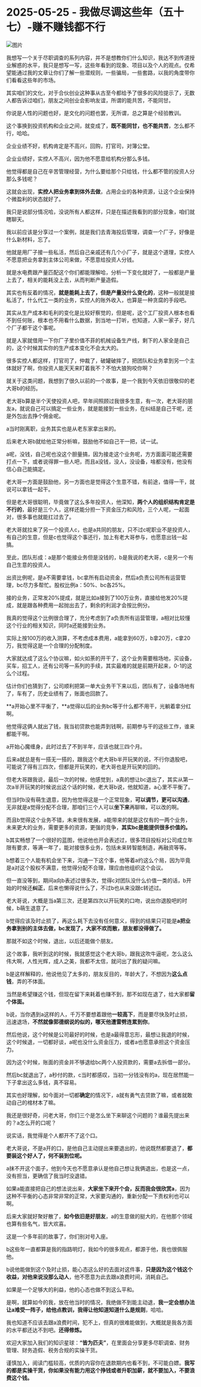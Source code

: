 # 2025-05-25 - 我做尽调这些年（五十七）-赚不赚钱都不行

![图片](https://mmbiz.qpic.cn/mmbiz_jpg/JTrAVGgvYRFstrekibV9Kn9Zv9SzKbWXpkicuVgPsXTPI1dlOamX1puckBqKrn1ib8jibQk3eVLU4aegdDNYLKOwYg/640?wx_fmt=jpeg&from=appmsg&tp=webp&wxfrom=5&wx_lazy=1)

我想写一个关于尽职调查的系列内容，并不是想教你们什么知识，我达不到传道授业解惑的水平，我只是想写一写，这些年看到的现象、项目以及个人的观点。仅希望能通过我的文章让你们了解一些潜规则，一些骗局，一些套路，以我的角度带你们看看这些年的市场。

其实咱们的文化，对于合伙创业这种事从古至今都给予了很多的风险提示了，无数人都告诉过咱们，朋友之间创业会影响友谊，所谓的能共苦，不能同甘。

你说是人性的问题也好，是文化的问题也罢，无所谓，总之算是个经验教训。

这个事换到投资机构和企业之间，就变成了，**既不能同甘，也不能共苦**，怎么都不行，哈哈。

企业业绩不好，机构肯定是不高兴，回购，打官司，对簿公堂。

企业业绩好，实控人不高兴，因为他不愿意给机构分那么多钱。

他觉得都是自己在辛苦管理经营，为什么要给那个只给钱，什么都不管的投资人分那么多钱呢？

这就会出现，**实控人把业务拿到体外去做**，占用企业的各种资源，让这个企业保持个微盈利的状态就好了。

我只是说部分情况哈，没说所有人都这样，只是在描述我看到的部分现象，咱们就瞎聊天。

我以前应该是分享过一个案例，就是我们去青海投后管理，调查一个厂子，好像是什么新材料，忘了。

他就是用厂子接一些私活，然后自己亲戚还有几个小厂子，就是这个道理，实控人不愿意把业务拿到主体公司来做，不愿意给投资人分钱。

就是水电费跟产量匹配这个你们都能理解哈，分析一下变化就好了，一般都是产量上去了，相关的能耗没上去，从而判断产量造假。

其实也有反着的情况，**就是能耗上去了，但是产量没什么变化的**，这种一般就是接私活了，什么代工一类的业务，实控人的账外收入，也算是一种贪腐的手段吧。

其实从生产成本和毛利的变化是比较好察觉的，但是呢，这个工厂投资人根本也看不到任何账，根本也不用看什么数据，到当地一打听，也知道，人家一家子，好几个厂子都干这个事呢。

就是人家就借用一下你厂子里价值不菲的机械设备生产线，剩下的人家全是自己的，这个时候其实你的生产成本变化不会太大的。

很多实控人都这样，打官司了，仲裁了，破罐破摔了，把团队和业务拿到另一个主体就好了啊，你投资人能天天来盯着我不？不怕大狼狗咬你啊？

就关于这类问题，我想到了很久以前的一个故事，是一个我到今天依旧很敬仰的老大哥b的经历。

老大哥b算是半个天使投资人吧，早年间照顾过我很多生意，有一次，老大哥的朋友a，就说自己可以搞定一些业务，就是能接到一些业务，在纠结是自己干呢，还是外包出去挣个佣金呢。

a当时刚离职，业务其实也是从老东家拿出来的。

后来老大哥b就给他正常分析嘛，鼓励他不如自己干一把，试一试。

a呢，没钱，自己呢也没这个胆量搞，因为接走这个业务呢，方方面面可能还需要打点一下，或者说得罪一些人吧，而且a没钱，没人，没设备，啥都没有，他没有信心自己能搞定。

老大哥一方面是鼓励他，另一方面也是觉得这个生意不错，有前途，值得一干，就说可以拿钱一起干。

但是老大哥很聪明，毕竟做了这么多年投资人，他深知，**两个人的组织结构肯定是不行的**，最好是三个人，这样还能分担一下资金压力和风险，三个人呢，一起面对，很多事也就能扛过去了。

老大哥就拉来了另一个投资人c，也是a共同的朋友，只不过c呢职业不是投资人，有自己的生意，但是c也觉得这个事还行，加上有老大哥参与，也愿意出钱一起搞。

至此，团队形成：a是那个能接业务但是没钱的，b是我说的老大哥，c是另一个有自己生意的投资人。

出资比例呢，是a不需要拿钱，bc拿所有启动资金，然后a负责公司所有运营管理，bc尽力多帮忙。股权比例a：50%、bc各25%。

接的业务，正常发20%提成，就是比如a接到了100万业务，直接给他发20%提成，就是跟各种费用一起抛出去了，剩余的利润才会按比例分。

我真的觉得这个比例很合理了，充分考虑到了a负责所有运营管理，a相对比较懂这个行业的相关知识，同时a还能接到业务。

实际上按100万的收入测算，不考虑成本费用，a能拿到60万，b拿20万，c拿20万，我觉得这是一个合理的分配制度。

大家就达成了这么个协议嘛，如火如荼的开干了，这个业务需要租场地，买设备，买车，招工人，还有公司等一系列的手续，其实最难的就是前期开起来，0-1的这么个过程。

估计你们也猜到了，公司顺利把第一单大业务干下来以后，团队有了，设备场地有了，车有了，历史业绩有了，账面也回款了。

**a开始心里不平衡了，**a觉得以后的业务bc等于什么都不用干，光躺着拿分红啊。

他觉得这俩人就出了钱，我当初贷款也能弄到钱啊，前期参与干的这些工作，谁来都能干啊。

a开始心魔缠身，此时过去了不到半年，应该也就三四个月。

后来a就总是有一搭无一搭的，跟我这个老大哥b半开玩笑的说，不行你退股吧，可能说了得有三四次，但都是开玩笑的，老大哥也是开玩笑的回的。

但老大哥跟我说，最后一次的时候，他感觉到，a真的想让bc退出了，其实从第一次a半开玩笑的时候说出这个话的时候，老大哥b说，他就知道，a心里不平衡了。

但当时b没有萌生退意，因为他觉得这是一个正常现象，**可以调节，更可以沟通**，无非就是a觉得分配不合理，那咱们三个人可以**坐下来**再聊嘛，可以改的啊。

而且b觉得这个业务不错，未来很有发展，a能带来的就是这仅有的一两个业务，未来更大的业务，需要更多的资源，更强的竞争，**其实bc是能提供很多价值的。**

b其实畅想了一个很好的蓝图，他说他也开会表述过，很多项目投标对公司成立年限有要求，等满一年了，能对接很多业务，包括未来转智能制造，再融资等等。

b想着三个人能有机会坐下来，沟通一下这个事，他等着a约这么个局，因为毕竟是a对这个股权不满意，他觉得分配不合理，理应由他组织这个会议。

但一直没等到，期间a向b表述过很多次，觉得c对团队没什么价值一类的话，b开始的时候还**纠正**，后来也懒得说什么了，不过b也从来没跟c转述过。

老大哥说，大概是当a第三次，还是第四次以开玩笑的口吻，说出你退股吧的时候，b萌生退意了。

b觉得应该及时止损了，再这么耗下去没有任何意义，得到的结果只可能是**a把业务拿到别的主体去做，bc发现了，大家不欢而散，朋友都没得做了。**

那就不如这个时候，退出，以后还能做个朋友。

这个故事，我听到这的时候，我就感觉这个老大哥b，跟我这吹牛逼呢，怎么这么伟大啊，人性光辉，成人之美，我都不太信，就问出了我的疑问嘛。

b是这样解释的，他说他见了太多的，朋友反目的，年龄大了，不想因为**这么点钱**，弄的不体面。

当然是希望赚这个钱，但现在留下来耗着也赚不到，那不如现在退了，给大家都**留个体面。**

b说，当你遇到a这样的人，千万不要想着跟他**一较高下**，而是要尽快及时止损，迅速退场，**不然就像郭德纲说的似的，哪天他遭雷劈连累到你**。

然后他说，这个时候是公司最好的时候，也是a最得意忘形，最想让我退的时候，这个时候退，一切都好谈，a呢也没什么资金压力，或者a也愿意承担这个资金压力。

因为这个时候，账面的资金并不够退给bc两个人投资款的，需要a去拆借一部分。

然后bc就退出了，a秒付的款，c当时都感叹，当初一分钱没有的a，现在居然能一下子拿出这么多钱，真不容易。

其实也好理解，如今面对一切都**确定**的情况下，a就有勇气去贷款了嘛，或者就敢动自己的棺材本了嘛。

我还是很好奇，问老大哥，你们三个是怎么坐下来聊这个问题的？谁最先提出来的？a怎么开的口呢？

说实话，我觉得是个人都开不了这个口。

老大哥说，不是a开的口，是他自己主动提出来要退出的，他说既然都要退了，**都要装这个好人了，何不装到位呢。**

a抹不开这个面子，他到今天也不愿意承认是他自己想让我俩退出，也是这一点，没有担当，更确信了我当时没退错。

如果a能直接把自己的想法说出来，**大家坐下来开个会，反而我会很欣赏a**，因为这种不平衡的心态非常非常的正常，大家要沟通的，重新分配一下责权利也可以啊。

后来大家就好聚好散了，**如今依旧是好朋友**，a的生意做的挺大的，在他那个领域也算有些名气，皆大欢喜。

这是一个多年前的故事了，你们别对号入座。

b这些年一直都算是我的指路明灯，我如今的很多观点，都源于他，我也很佩服他。

b说他能做到这个及时止损，能心态这么好的去面对这件事，**只是因为这个钱这个收益，对他来说没那么动人**，他不愿意为此去跟a浪费时间，消耗自己。

如果是一个足够大的利益，他的心态也做不到这么平和。

是啊，就算如今的我，放在他当时的情况，我绝做不到能主动退，**我一定会想办法让a难受一阵子，给他点教训，我得让他知道知道什么是规则**，哈哈。

我也知道不应该去跟a浪费时间，犯不上，但真的很难能做到，大概就是我各方面的水平都还达不到吧。**还得修炼。**

欢迎大家加入我们的知识星球：**“皆为匹夫”**，在里面会分享更多尽职调查、财务管理、财务造假、税务合规的实操干货。

谨慎加入，阅读门槛较高，优质的内容你在退款期内也看不到，不可能白嫖。**我写的都是实操干货，你如果没有能力用这个挣钱或者升职加薪，就不要加入，不要浪费这个钱。**

